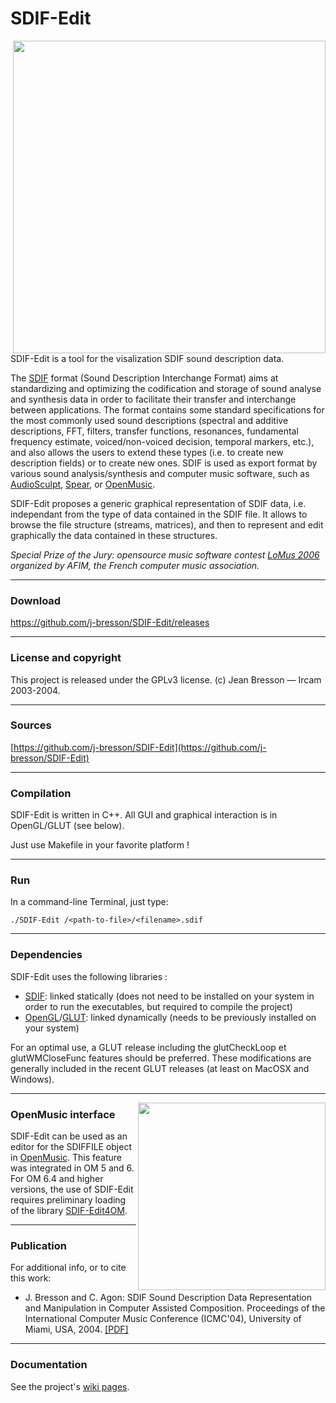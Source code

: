 
# SDIF-Edit

<img src="https://raw.githubusercontent.com/wiki/j-bresson/SDIF-Edit/images/sdif-edit-1.png" width="500pt" align="right">

SDIF-Edit is a tool for the visalization SDIF sound description data.

The [SDIF](http://sdif.sourceforge.net/ "SDIF source repository") format (Sound Description Interchange Format) aims at standardizing and optimizing the codification and storage of sound analyse and synthesis data in order to facilitate their transfer and interchange between applications. The format contains some standard specifications for the most commonly used sound descriptions (spectral and additive descriptions, FFT, filters, transfer functions, resonances, fundamental frequency estimate, voiced/non-voiced decision, temporal markers, etc.), and also allows the users to extend these types (i.e. to create new description fields) or to create new ones. 
SDIF is used as export format by various sound analysis/synthesis and computer music software, such as [AudioSculpt](http://forumnet.ircam.fr/fr/produit/audiosculpt/), [Spear](http://www.klingbeil.com/spear/), or [OpenMusic](http://repmus.ircam.fr/openmusic/).

SDIF-Edit proposes a generic graphical representation of SDIF data, i.e. independant from the type of data contained in the SDIF file. It allows to browse the file structure (streams, matrices), and then to represent and edit graphically the data contained in these structures. 

_Special Prize of the Jury: opensource music software contest [LoMus 2006](http://concours.afim-asso.org/2006/) organized by AFIM, the French computer music association._

--------
### Download

<https://github.com/j-bresson/SDIF-Edit/releases>

--------
### License and copyright

This project is released under the GPLv3 license.
(c) Jean Bresson — Ircam 2003-2004.

---------
### Sources

[https://github.com/j-bresson/SDIF-Edit](https://github.com/j-bresson/SDIF-Edit)

----------
### Compilation

SDIF-Edit is written in C++. All GUI and graphical interaction is in OpenGL/GLUT (see below).

Just use Makefile in your favorite platform !

---------
### Run

In a command-line Terminal, just type:

```
./SDIF-Edit /<path-to-file>/<filename>.sdif
```
--------
### Dependencies

SDIF-Edit uses the following libraries :
  * [SDIF](http://sourceforge.net/projects/sdif/files/sdif/): linked statically (does not need to be installed on your system in order to run the executables, but required to compile the project)
  * [OpenGL](http://www.opengl.org/)/[GLUT](http://www.opengl.org/resources/libraries/glut.html): linked dynamically (needs to be previously installed on your system)

For an optimal use, a GLUT release including the glutCheckLoop et glutWMCloseFunc features should be preferred. These modifications are generally included in the recent GLUT releases (at least on MacOSX and Windows).

---------
<img src="https://raw.githubusercontent.com/wiki/j-bresson/SDIF-Edit/images/sdifedit-om.jpg" width="300pt" align="right">

### OpenMusic interface


SDIF-Edit can be used as an editor for the SDIFFILE object in [OpenMusic](http://repmus.ircam.fr/openmusic/). This feature was integrated in OM 5 and 6. For OM 6.4 and higher versions, the use of SDIF-Edit requires preliminary loading of the library [SDIF-Edit4OM](https://github.com/j-bresson/SDIF-Edit/blob/master/OM/SDIF-Edit4OM_1.1.zip). 

---------
### Publication

For additional info, or to cite this work:

  * J. Bresson and C. Agon: SDIF Sound Description Data Representation and Manipulation in Computer Assisted Composition. Proceedings of the International Computer Music Conference (ICMC'04), University of Miami, USA, 2004. [[PDF]](https://hal.archives-ouvertes.fr/hal-01161261)
  
---------

### Documentation

See the project's [wiki pages](https://github.com/j-bresson/SDIF-Edit/wiki).





